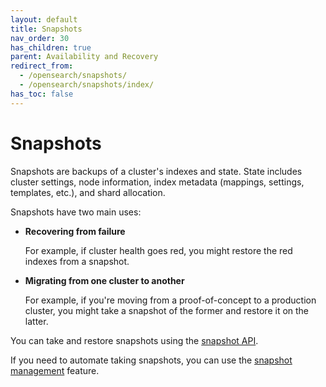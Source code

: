 ```yaml
---
layout: default
title: Snapshots
nav_order: 30
has_children: true
parent: Availability and Recovery
redirect_from: 
  - /opensearch/snapshots/
  - /opensearch/snapshots/index/
has_toc: false
---
```


# Snapshots

Snapshots are backups of a cluster's indexes and state. State includes cluster settings, node information, index metadata (mappings, settings, templates, etc.), and shard allocation.

Snapshots have two main uses:

- **Recovering from failure**

  For example, if cluster health goes red, you might restore the red indexes from a snapshot.

- **Migrating from one cluster to another**

  For example, if you're moving from a proof-of-concept to a production cluster, you might take a snapshot of the former and restore it on the latter.


You can take and restore snapshots using the [snapshot API]({{site.url}}{{site.baseurl}}/opensearch/snapshots/snapshot-restore). 

If you need to automate taking snapshots, you can use the [snapshot management]({{site.url}}{{site.baseurl}}/opensearch/snapshots/snapshot-management) feature.
